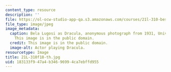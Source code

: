 ```yaml
---
content_type: resource
description: ''
file: https://ol-ocw-studio-app-qa.s3.amazonaws.com/courses/21l-310-bestsellers-out-for-the-count-fall-2018/183133f947a4b34696994ca7ebffd955_21L-310f18-th.jpg
file_type: image/jpeg
image_metadata:
  caption: Bela Lugosi as Dracula, anonymous photograph from 1931, Universal Studios.
    This image is in the public domain.
  credit: This image is in the public domain.
  image-alt: Actor playing Dracula.
resourcetype: Image
title: 21L-310f18-th.jpg
uid: 183133f9-47a4-b346-9699-4ca7ebffd955
---
```

